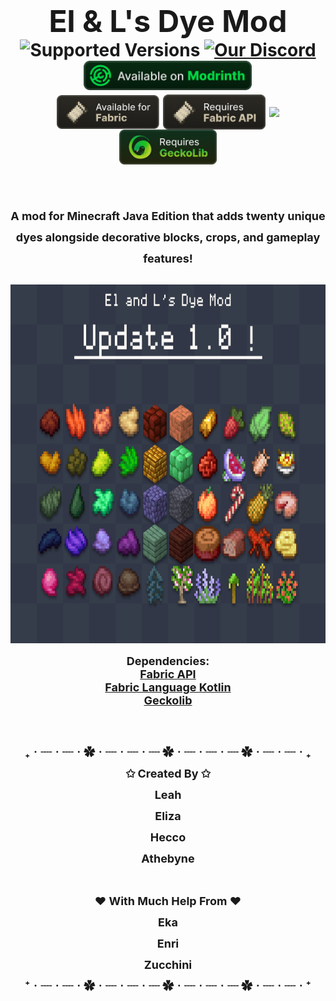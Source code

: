 <h1 align="center"> 
<font size="15px"> El & L's Dye Mod </font>
<br>	
<img src="https://img.shields.io/badge/Available%20for-MC%201.20.1-c70039" alt="Supported Versions">
  	<a href="https://discord.gg/uNZQ5NbnMX"><img src="https://img.shields.io/static/v1?label= &message=Tellio's Projects&style=flat&logo=Discord&color=363b5c" alt="Our Discord"></a>
    <br> 
    <a href="https://modrinth.com/mod/el-and-ls-dye-mod"><img src="https://raw.githubusercontent.com/intergrav/devins-badges/v2/assets/compact/available/modrinth_46h.png" alt="Download our mod on Modrinth!" width="270">
    <br>
<a href="https://fabricmc.net/"><img src="https://raw.githubusercontent.com/intergrav/devins-badges/v2/assets/cozy/supported/fabric_64h.png"alt="Supported on Fabric" align="middle" width="164"></a>
<a href="https://modrinth.com/mod/fabric-api"><img src="https://raw.githubusercontent.com/intergrav/devins-badges/v2/assets/cozy/requires/fabric-api_64h.png" align="middle" alt="Requires Fabric API" height="56"></a>
<a href="https://modrinth.com/mod/fabric-language-kotlin"><img src="https://i.imgur.com/c1DH9VL.png" height="56" align="middle" ></a>
<a href="https://modrinth.com/mod/geckolib"><img src="https://raw.githubusercontent.com/intergrav/devins-badges/v2/assets/cozy/requires/geckolib_64h.png" alt="Requires Geckolib" height="56" align="middle"></a>

<br><font size="4px">
A mod for Minecraft Java Edition that adds twenty unique dyes alongside decorative blocks, crops, and gameplay features! <br>

<img src="https://raw.githubusercontent.com/Tellios-Projects/Tellios-Wiki-Resources/main/Projects/dye_mod/images/dyemod_update_one.png" alt=" " height="574" align="middle"></a>
<br>

Dependencies: <br>
<a href="https://modrinth.com/mod/fabric-api">Fabric API</a><br>
<a href="https://modrinth.com/mod/fabric-language-kotlin">Fabric Language Kotlin</a><br>
<a href="https://modrinth.com/mod/geckolib">Geckolib</a>

<br>
₊ㆍ┈ㆍ┈ㆍ✿ㆍ┈ㆍ┈ㆍ┈ ✿ㆍ┈ㆍ┈ㆍ┈ ✿ㆍ┈ㆍ┈ㆍ₊ <br>
✩ Created By ✩ <br> 
Leah <a href ="https://twitter.com/leafenzio"></a> <br>
Eliza <a href ="https://twitter.com/tellioaridoitsu"></a> <br>
Hecco <a href="https://twitter.com/Hecco"></a> <br>
Athebyne <a href="https://github.com/f-raZ0R"></a> <br> <br>
♥ With Much Help From ♥ <br> Eka <a href ="https://github.com/Eko-byte"></a> <br>
Enri <a href="https://twitter.com/enriarts_"></a> <br>
Zucchini <a href="https://twitter.com/zucchinibyday"></a>
<br> ⁺ㆍ┈ㆍ┈ㆍ✿ㆍ┈ㆍ┈ㆍ┈ ✿ㆍ┈ㆍ┈ㆍ┈ ✿ㆍ┈ㆍ┈ㆍ⁺ 
</a></h1>

